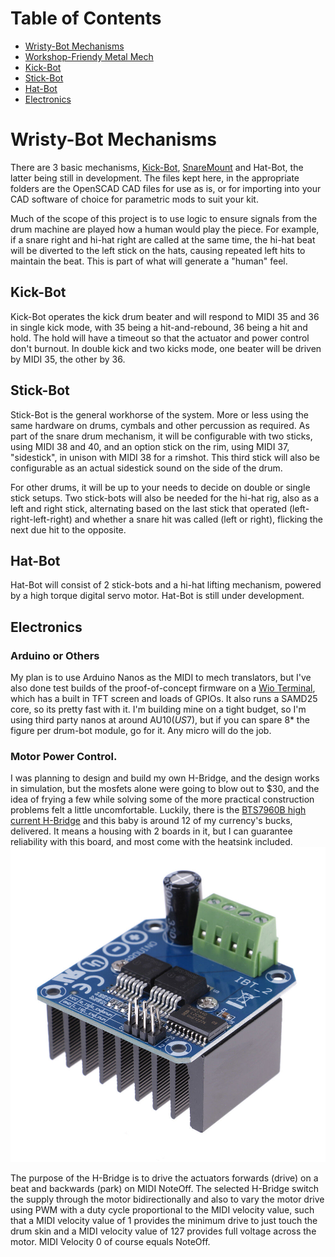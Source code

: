 # Table of Contents
  * [Wristy-Bot Mechanisms](#wristy-bot-mechanisms)
  * [Workshop-Friendy Metal Mech](./MetalHardware/README.md#Workshop-Friendy-Metal-Mech)
  * [Kick-Bot](#kick-bot)
  * [Stick-Bot](#stick-bot)
  * [Hat-Bot](#hat-bot)
  * [Electronics](#electronics)

# Wristy-Bot Mechanisms

There are 3 basic mechanisms, [Kick-Bot](./Kick-Bot), [SnareMount](./SnareMount) and Hat-Bot, the latter being still in development. The files kept here, in the appropriate folders are the OpenSCAD CAD files for use as is, or for importing into your CAD software of choice for parametric mods to suit your kit.

Much of the scope of this project is to use logic to ensure signals from the drum machine are played how a human would play the piece. For example, if a snare right and hi-hat right are called at the same time, the hi-hat beat will be diverted to the left stick on the hats, causing repeated left hits to maintain the beat. This is part of what will generate a "human" feel.

## Kick-Bot

Kick-Bot operates the kick drum beater and will respond to MIDI 35 and 36 in single kick mode, with 35 being a hit-and-rebound, 36 being a hit and hold. The hold will have a timeout so that the actuator and power control don't burnout. In double kick and two kicks mode, one beater will be driven by MIDI 35, the other by 36.

## Stick-Bot

Stick-Bot is the general workhorse of the system. More or less using the same hardware on drums, cymbals and other percussion as required. As part of the snare drum mechanism, it will be configurable with two sticks, using MIDI 38 and 40, and an option stick on the rim, using MIDI 37, "sidestick", in unison with MIDI 38 for a rimshot. This third stick will also be configurable as an actual sidestick sound on the side of the drum.

For other drums, it will be up to your needs to decide on double or single stick setups. Two stick-bots will also be needed for the hi-hat rig, also as a left and right stick, alternating based on the last stick that operated (left-right-left-right) and whether a snare hit was called (left or right), flicking the next due hit to the opposite.

## Hat-Bot

Hat-Bot will consist of 2 stick-bots and a hi-hat lifting mechanism, powered by a high torque digital servo motor. Hat-Bot is still under development.

## Electronics

### Arduino or Others

My plan is to use Arduino Nanos as the MIDI to mech translators, but I've also done test builds of the proof-of-concept firmware on a [Wio Terminal](https://wiki.seeedstudio.com/Wio-Terminal-Getting-Started/), which has a built in TFT screen and loads of GPIOs. It also runs a SAMD25 core, so its pretty fast with it. I'm building mine on a tight budget, so I'm using third party nanos at around AU$10 (US$7), but if you can spare 8* the figure per drum-bot module, go for it. Any micro will do the job.

### Motor Power Control.

I was planning to design and build my own H-Bridge, and the design works in simulation, but the mosfets alone were going to blow out to $30, and the idea of frying a few while solving some of the more practical construction problems felt a little uncomfortable. Luckily, there is the [BTS7960B high current H-Bridge](https://www.ebay.com/sch/i.html?_nkw=bts7960b&_fcid=15&_sop=15&_stpos=3204&_svsrch=1&rt=nc&LH_PrefLoc=98) and this baby is around 12 of my currency's bucks, delivered. It means a housing with 2 boards in it, but I can guarantee reliability with this board, and most come with the heatsink included.
![A BTS7960B mosfet h-bridge, used for motor power control.](../img/h-bridge.jpg)

The purpose of the H-Bridge is to drive the actuators forwards (drive) on a beat and backwards (park) on MIDI NoteOff. The selected H-Bridge switch the supply through the motor bidirectionally and also to vary the motor drive using PWM with a duty cycle proportional to the MIDI velocity value, such that a MIDI velocity value of 1 provides the minimum drive to just touch the drum skin and a MIDI velocity value of 127 provides full voltage across the motor. MIDI Velocity 0 of course equals NoteOff.
